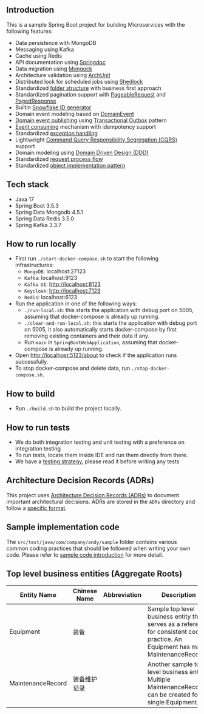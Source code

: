 ## Introduction

This is a sample Spring Boot project for building Microservices with the following features:

- Data persistence with MongoDB
- Messaging using Kafka
- Cache using Redis
- API documentation using [Springdoc](./ADRs/011_api_documentation.md)
- Data migration using [Mongock](https://mongock.io/)
- Architecture validation using [ArchUnit](https://www.archunit.org/)
- Distributed lock for scheduled jobs using [Shedlock](https://github.com/lukas-krecan/ShedLock)
- Standardized [folder structure](./ADRs/005_project_structure.md) with business first approach
- Standardized pagination support
  with [PageableRequest](src/main/java/com/company/andy/common/util/PageableRequest.java)
  and [PagedResponse](src/main/java/com/company/andy/common/util/PagedResponse.java)
- Builtin [Snowflake ID generator](src/main/java/com/company/andy/common/util/SnowflakeIdGenerator.java)
- Domain event modeling based on [DomainEvent](src/main/java/com/company/andy/common/event/DomainEvent.java)
- [Domain event publishing](./ADRs/008_domain_event_publishing.md)
  using [Transactional Outbox](https://microservices.io/patterns/data/transactional-outbox.html) pattern
- [Event consuming](./ADRs/009_event_consuming.md) mechanism with idempotency support
- Standardized [exception handling](./ADRs/012_exception_handling.md)
- Lightweight [Command Query Responsibility Segregation (CQRS)](./ADRs/004_use_cqrs.md) support
- Domain modeling using [Domain Driven Design (DDD)](./ADRs/003_use_ddd.md)
- Standardized [request process flow](./ADRs/006_request_process_flow.md)
- Standardized [object implementation pattern](./ADRs/007_object_implementation_patterns.md)

## Tech stack

- Java 17
- Spring Boot 3.5.3
- Spring Data Mongodb 4.5.1
- Spring Data Redis 3.5.0
- Spring Kafka 3.3.7

## How to run locally

- First run `./start-docker-compose.sh` to start the following infrastructures:
    - `MongoDB`: localhost:27123
    - `Kafka`: localhost:9123
    - `Kafka UI`: [http://localhost:8123](http://localhost:8123)
    - `Keycloak`: [http://localhost:7123](http://localhost:7123)
    - `Redis`: localhost:6123
- Run the application in one of the following ways:
    - `./run-local.sh`: this starts the application with debug port on 5005, assuming that docker-compose is already
      up running.
    - `./clear-and-run-local.sh`: this starts the application with debug port on 5005, it also automatically starts
      docker-compose by first removing existing containers and their data if any.
    - Run `main` in  `SpringBootWebApplication`, assuming that docker-compose is already up running.
- Open [http://localhost:5123/about](http://localhost:5123/about) to check if the application runs
  successfully.
- To stop docker-compose and delete data, run `./stop-docker-compose.sh`.

## How to build

- Run `./build.sh` to build the project locally.

## How to run tests

- We do both integration testing and unit testing with a preference on integration testing
- To run tests, locate them inside IDE and run them directly from there.
- We have a [testing strategy](./ADRs/010_testing_strategy.md), please read it before writing any tests

## Architecture Decision Records (ADRs)

This project uses [Architecture Decision Records (ADRs)](https://adr.github.io/) to document important architectural
decisions. ADRs are stored in the `ADRs` directory and follow a [specific format](ADRs/000_what_is_adr.md).

## Sample implementation code

The `src/test/java/com/company/andy/sample` folder contains various common coding practices that should be followed
when writing your own code. Please refer
to [sample code introduction](src/test/java/com/company/andy/sample/sample-code-introduction.md) for more detail.

## Top level business entities (Aggregate Roots)

| Entity Name       | Chinese Name | Abbreviation | Description                                                                                                                           |
|-------------------|--------------|--------------|---------------------------------------------------------------------------------------------------------------------------------------|
| Equipment         | 装备           |              | Sample top level business entity that serves as a reference for consistent coding practice. An Equipment has many MaintenanceRecords. |
| MaintenanceRecord | 装备维护记录       |              | Another sample top level business entity. Multiple MaintenanceRecords can be created for a single  Equipment.                         |


